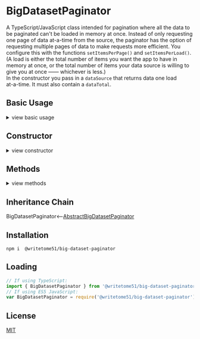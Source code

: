 # BigDatasetPaginator

 A TypeScript/JavaScript class intended for pagination where all the data to  
 be paginated can't be loaded in memory at once. Instead of only requesting  
 one page of data at-a-time from the source, the paginator has the option of  
 requesting multiple pages of data to make requests more efficient.  You  
 configure this with the functions `setItemsPerPage()` and `setItemsPerLoad()`.  
 (A load is either the total number of items you want the app to have in  
 memory at once, or the total number of items your data source is willing to  
 give you at once —— whichever is less.)  
 In the constructor you pass in a `dataSource` that returns data one load  
 at-a-time.  It must also contain a `dataTotal`.


## Basic Usage
<details>
<summary>view basic usage</summary>

```ts
// Get an instance (see constructor for dataSource details):
let paginator = new BigDatasetPaginator(dataSource);

// Configure:
paginator.setItemsPerPage(10);
paginator.setItemsPerLoad(200);

// Show the first page:
await paginator.resetToFirstPage();
console.log(paginator.getCurrentPage()); // `[item1, item2, item3, item4,...]`

// Jump to different page:
await paginator.setCurrentPageNumber(5);
```
</details>


## Constructor
<details>
<summary>view constructor</summary>

```ts
constructor(
    dataSource: {
    
        // The number of items `getLoad()` returns must match `itemsPerLoad`.  If
        // `isLastLoad` is true, it must only return the remaining items in the dataset
        // and ignore itemsPerLoad.
    
        getLoad: (
            loadNumber: number, itemsPerLoad: number, isLastLoad: boolean
        ) => Promise<any[]>;
    
        // `dataTotal`: number of items in entire dataset, not the load.
        // This must stay accurate after actions that change the total, such as searches.
    
        dataTotal: number;
    }
)
```
</details>


## Methods
<details>
<summary>view methods</summary>

```ts
setItemsPerLoad(num): void

getItemsPerLoad(): number

setItemsPerPage(num): void

getItemsPerPage(): number

setCurrentPageNumber(num): Promise<void>
    // changes the page.

getCurrentPageNumber(): number

resetToFirstPage(): Promise<void>
    // Intended to be called after the order of the dataset changes 
    // (like after sorting), or after the total number of items changes 
    // (like after a search).

getCurrentPage(): any[]

getTotalPages(): number
```
</details>


## Inheritance Chain

BigDatasetPaginator<--[AbstractBigDatasetPaginator](https://github.com/writetome51/abstract-big-dataset-paginator#abstractbigdatasetpaginator)


## Installation
`npm i  @writetome51/big-dataset-paginator`


## Loading
```ts
// If using TypeScript:
import { BigDatasetPaginator } from '@writetome51/big-dataset-paginator';
// If using ES5 JavaScript:
var BigDatasetPaginator = require('@writetome51/big-dataset-paginator').BigDatasetPaginator;
```


## License
[MIT](https://choosealicense.com/licenses/mit/)
